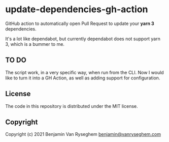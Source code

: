 # update-dependencies-gh-action

GitHub action to automatically open Pull Request to update your **yarn 3** dependencies.

It's a lot like dependabot, but currently dependabot does not support yarn 3, which
is a bummer to me.

## TO DO

The script work, in a very specific way, when run from the CLI. Now I would like to turn it 
into a GH Action, as well as adding support for configuration.

## License

The code in this repository is distributed under the MIT license.

## Copyright

Copyright (c) 2021 Benjamin Van Ryseghem <benjamin@vanryseghem.com>
